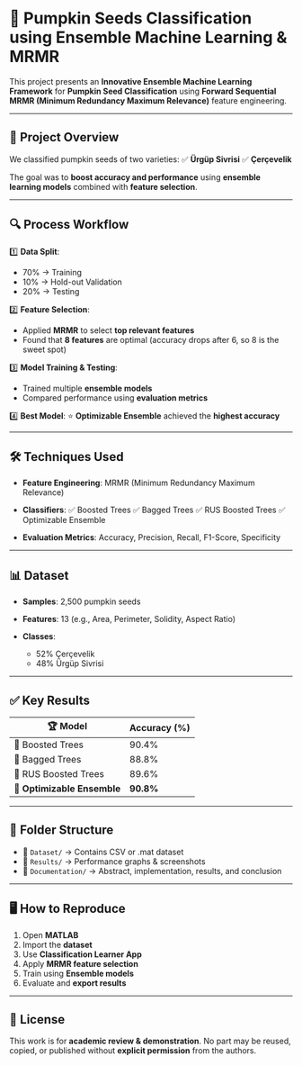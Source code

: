 # 🎃 **Pumpkin Seeds Classification using Ensemble Machine Learning & MRMR**

This project presents an **Innovative Ensemble Machine Learning Framework** for **Pumpkin Seed Classification** using **Forward Sequential MRMR (Minimum Redundancy Maximum Relevance)** feature engineering.

---

## 📌 **Project Overview**

We classified pumpkin seeds of two varieties:
✅ **Ürgüp Sivrisi**
✅ **Çerçevelik**

The goal was to **boost accuracy and performance** using **ensemble learning models** combined with **feature selection**.

---

## 🔍 **Process Workflow**

1️⃣ **Data Split**:

* 70% → Training
* 10% → Hold-out Validation
* 20% → Testing

2️⃣ **Feature Selection**:

* Applied **MRMR** to select **top relevant features**
* Found that **8 features** are optimal (accuracy drops after 6, so 8 is the sweet spot)

3️⃣ **Model Training & Testing**:

* Trained multiple **ensemble models**
* Compared performance using **evaluation metrics**

4️⃣ **Best Model**:
⭐ **Optimizable Ensemble** achieved the **highest accuracy**

---

## 🛠 **Techniques Used**

* **Feature Engineering**: MRMR (Minimum Redundancy Maximum Relevance)

* **Classifiers**:
  ✅ Boosted Trees
  ✅ Bagged Trees
  ✅ RUS Boosted Trees
  ✅ Optimizable Ensemble

* **Evaluation Metrics**: Accuracy, Precision, Recall, F1-Score, Specificity

---

## 📊 **Dataset**

* **Samples**: 2,500 pumpkin seeds
* **Features**: 13 (e.g., Area, Perimeter, Solidity, Aspect Ratio)
* **Classes**:

  * 52% Çerçevelik
  * 48% Ürgüp Sivrisi

---

## ✅ **Key Results**

| 🏆 **Model**                | **Accuracy (%)** |
| --------------------------- | ---------------- |
| 🔸 Boosted Trees            | 90.4%            |
| 🔸 Bagged Trees             | 88.8%            |
| 🔸 RUS Boosted Trees        | 89.6%            |
| 🌟 **Optimizable Ensemble** | **90.8%**        |

---

## 📂 **Folder Structure**

* 📁 `Dataset/` → Contains CSV or .mat dataset
* 📁 `Results/` → Performance graphs & screenshots
* 📁 `Documentation/` → Abstract, implementation, results, and conclusion

---

## 🖥 **How to Reproduce**

1. Open **MATLAB**
2. Import the **dataset**
3. Use **Classification Learner App**
4. Apply **MRMR feature selection**
5. Train using **Ensemble models**
6. Evaluate and **export results**

---

## 🔐 **License**

This work is for **academic review & demonstration**.
No part may be reused, copied, or published without **explicit permission** from the authors.

